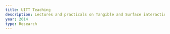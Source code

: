 ```yaml
---
title: UITT Teaching
description: Lectures and practicals on Tangible and Surface interaction technologies to 3rd year Computer Science course.
year: 2014
type: Research
---
```

